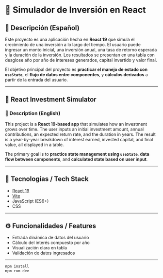 # 🧠 Simulador de Inversión en React

## 📌 Descripción (Español)

Este proyecto es una aplicación hecha en **React 19** que simula el crecimiento de una inversión a lo largo del tiempo. El usuario puede ingresar un monto inicial, una inversión anual, una tasa de retorno esperada y la duración de la inversión. Los resultados se presentan en una tabla con desglose año por año de intereses generados, capital invertido y valor final.

El objetivo principal del proyecto es **practicar el manejo de estado con `useState`**, el **flujo de datos entre componentes**, y **cálculos derivados** a partir de la entrada del usuario.

---

## 🧠 React Investment Simulator

### 📌 Description (English)

This project is a **React 19-based app** that simulates how an investment grows over time. The user inputs an initial investment amount, annual contributions, an expected return rate, and the duration in years. The result is a year-by-year breakdown of interest earned, invested capital, and final value, all displayed in a table.

The primary goal is to **practice state management using `useState`**, **data flow between components**, and **calculated state based on user input**.

---

## 🚀 Tecnologías / Tech Stack

- [React 19](https://react.dev/)
- [Vite](https://vitejs.dev/)
- JavaScript (ES6+)
- CSS

---

## ⚙️ Funcionalidades / Features

- Entrada dinámica de datos del usuario
- Cálculo del interés compuesto por año
- Visualización clara en tabla
- Validación de datos ingresados

---
```bash
npm install
npm run dev
